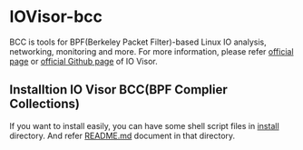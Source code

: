 # IOVisor-bcc

BCC is tools for BPF(Berkeley Packet Filter)-based Linux IO analysis, networking, monitoring and more.
For more information, please refer [official page](https://www.iovisor.org/) or [official Github page](https://github.com/iovisor/bcc) of IO Visor.

## Installtion IO Visor BCC(BPF Complier Collections)
If you want to install easily, you can have some shell script files in [install](https://github.com/SmartX-Team/Box-IOVisor-PacketTracing/blob/master/install) directory. And refer [README.md](https://github.com/SmartX-Team/Box-IOVisor-PacketTracing/blob/master/install/README.md) document in that directory.

